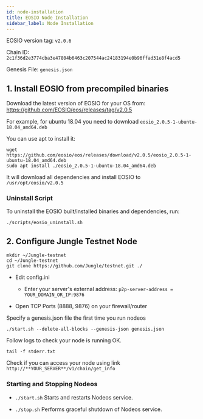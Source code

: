 ```yaml
---
id: node-installation
title: EOSIO Node Installation
sidebar_label: Node Installation
---
```


EOSIO version tag: `v2.0.6`

Chain ID: `2c1f36d2e3774cba3e47804b6463c207544ac24183194e0b96ffad31e8f4acd5`

Genesis File: `genesis.json`

## 1. Install EOSIO from precompiled binaries

Download the latest version of EOSIO for your OS from: https://github.com/EOSIO/eos/releases/tag/v2.0.5

For example, for ubuntu 18.04 you need to download `eosio_2.0.5-1-ubuntu-18.04_amd64.deb`

You can use apt to install it:

```
wget https://github.com/eosio/eos/releases/download/v2.0.5/eosio_2.0.5-1-ubuntu-18.04_amd64.deb
sudo apt install ./eosio_2.0.5-1-ubuntu-18.04_amd64.deb
```

It will download all dependencies and install EOSIO to `/usr/opt/eosio/v2.0.5`

### Uninstall Script

To uninstall the EOSIO built/installed binaries and dependencies, run:

```
./scripts/eosio_uninstall.sh
```

## 2. Configure Jungle Testnet Node

```
mkdir ~/Jungle-testnet
cd ~/Jungle-testnet
git clone https://github.com/Jungle/testnet.git ./
```

- Edit config.ini

    - Enter your server's external address: `p2p-server-address = YOUR_DOMAIN_OR_IP:9876`

- Open TCP Ports (8888, 9876) on your firewall/router

Specify a genesis.json file the first time you run nodeos

```
./start.sh --delete-all-blocks --genesis-json genesis.json
```
Follow logs to check your node is running OK.

```
tail -f stderr.txt
```

Check if you can access your node using link `http://**YOUR_SERVER**/v1/chain/get_info`

### Starting and Stopping Nodeos

- `./start.sh` Starts and restarts Nodeos service.

- `./stop.sh` Performs graceful shutdown of Nodeos service.
